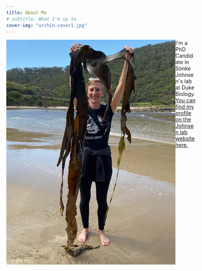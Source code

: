 ```yaml
---
title: About Me
# subtitle: What I'm up to
cover-img: "urchin-cover1.jpg"
---
```


<img align="left" width="450" src="/australia_kelp2.JPG">

I'm a PhD Candidate in Sönke Johnsen's lab at Duke Biology. [You can find my profile on the Johnsen lab website here.](https://opticsoflife.org/people/julia.html)
